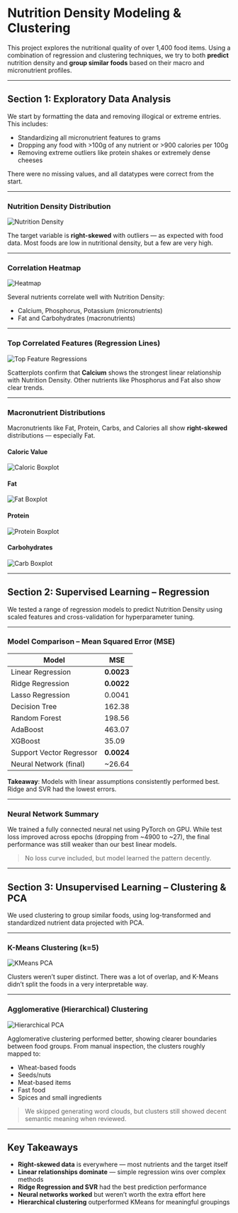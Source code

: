 # Nutrition Density Modeling & Clustering

This project explores the nutritional quality of over 1,400 food items. Using a combination of regression and clustering techniques, we try to both **predict** nutrition density and **group similar foods** based on their macro and micronutrient profiles.

---

## Section 1: Exploratory Data Analysis

We start by formatting the data and removing illogical or extreme entries. This includes:
- Standardizing all micronutrient features to grams
- Dropping any food with >100g of any nutrient or >900 calories per 100g
- Removing extreme outliers like protein shakes or extremely dense cheeses

There were no missing values, and all datatypes were correct from the start.

---

### Nutrition Density Distribution

![Nutrition Density](NutritionDensityPics/nutrition_density_distribution.png)

The target variable is **right-skewed** with outliers — as expected with food data. Most foods are low in nutritional density, but a few are very high.

---

### Correlation Heatmap

![Heatmap](NutritionDensityPics/correlation_heatmap.png)

Several nutrients correlate well with Nutrition Density:
- Calcium, Phosphorus, Potassium (micronutrients)
- Fat and Carbohydrates (macronutrients)

---

### Top Correlated Features (Regression Lines)

![Top Feature Regressions](NutritionDensityPics/top_feature_scatterplots.png)

Scatterplots confirm that **Calcium** shows the strongest linear relationship with Nutrition Density. Other nutrients like Phosphorus and Fat also show clear trends.

---

### Macronutrient Distributions

Macronutrients like Fat, Protein, Carbs, and Calories all show **right-skewed** distributions — especially Fat.

#### Caloric Value
![Caloric Boxplot](NutritionDensityPics/caloric_boxplot.png)

#### Fat
![Fat Boxplot](NutritionDensityPics/fat_boxplot.png)

#### Protein
![Protein Boxplot](NutritionDensityPics/protein_boxplot.png)

#### Carbohydrates
![Carb Boxplot](NutritionDensityPics/carbohydrates_boxplots.png)

---

## Section 2: Supervised Learning – Regression

We tested a range of regression models to predict Nutrition Density using scaled features and cross-validation for hyperparameter tuning.

---

### Model Comparison – Mean Squared Error (MSE)

| Model                   | MSE       |
|------------------------|-----------|
| Linear Regression       | **0.0023** |
| Ridge Regression        | **0.0022** |
| Lasso Regression        | 0.0041    |
| Decision Tree           | 162.38    |
| Random Forest           | 198.56    |
| AdaBoost                | 463.07    |
| XGBoost                 | 35.09     |
| Support Vector Regressor| **0.0024** |
| Neural Network (final)  | ~26.64    |

**Takeaway**: Models with linear assumptions consistently performed best. Ridge and SVR had the lowest errors.

---

### Neural Network Summary

We trained a fully connected neural net using PyTorch on GPU. While test loss improved across epochs (dropping from ~4900 to ~27), the final performance was still weaker than our best linear models.

> No loss curve included, but model learned the pattern decently.

---

## Section 3: Unsupervised Learning – Clustering & PCA

We used clustering to group similar foods, using log-transformed and standardized nutrient data projected with PCA.

---

### K-Means Clustering (k=5)

![KMeans PCA](NutritionDensityPics/kmeans_pca.png)

Clusters weren’t super distinct. There was a lot of overlap, and K-Means didn’t split the foods in a very interpretable way.

---

### Agglomerative (Hierarchical) Clustering

![Hierarchical PCA](NutritionDensityPics/hierarchical_pca.png)

Agglomerative clustering performed better, showing clearer boundaries between food groups. From manual inspection, the clusters roughly mapped to:
- Wheat-based foods
- Seeds/nuts
- Meat-based items
- Fast food
- Spices and small ingredients

> We skipped generating word clouds, but clusters still showed decent semantic meaning when reviewed.

---

## Key Takeaways

- **Right-skewed data** is everywhere — most nutrients and the target itself
- **Linear relationships dominate** — simple regression wins over complex methods
- **Ridge Regression and SVR** had the best prediction performance
- **Neural networks worked** but weren’t worth the extra effort here
- **Hierarchical clustering** outperformed KMeans for meaningful groupings

